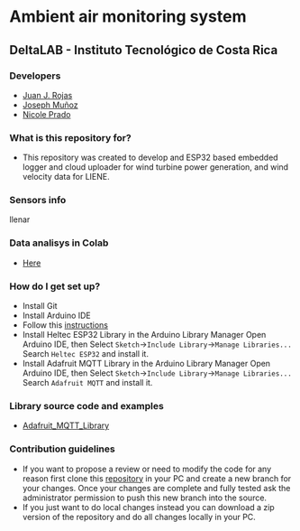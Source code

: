 Ambient air monitoring system
============
## DeltaLAB - Instituto Tecnológico de Costa Rica

### Developers

* [Juan J. Rojas](mailto:juan.rojas@itcr.ac.cr) 
* [Joseph Muñoz](mailto:munozcascante.j@estudiantec.cr)
* [Nicole Prado](mailto:nicoleprado@estudiantec.cr)

### What is this repository for? ###

* This repository was created to develop and ESP32 based embedded logger and cloud uploader for wind turbine power generation, and wind velocity data for LIENE.

### Sensors info

llenar

### Data analisys in Colab

* [Here](https://colab.research.google.com/drive/10Y06LCkb4wXB0IiQuRhNwwGWyyQc0qis?usp=sharing)

### How do I get set up? ###

* Install Git
* Install Arduino IDE
* Follow this [instructions](https://heltec-automation-docs.readthedocs.io/en/latest/esp32/quick_start.html) 
* Install Heltec ESP32 Library in the Arduino Library Manager
Open Arduino IDE, then Select `Sketch`->`Include Library`->`Manage Libraries...`
Search `Heltec ESP32` and install it.
* Install Adafruit MQTT Library in the Arduino Library Manager
Open Arduino IDE, then Select `Sketch`->`Include Library`->`Manage Libraries...`
Search `Adafruit MQTT` and install it.

### Library source code and examples
* [Adafruit_MQTT_Library](https://github.com/adafruit/Adafruit_MQTT_Library)

### Contribution guidelines ###

* If you want to propose a review or need to modify the code for any reason first clone this [repository](https://github.com/DeltaLabo/anemos) in your PC and create a new branch for your changes. Once your changes are complete and fully tested ask the administrator permission to push this new branch into the source.
* If you just want to do local changes instead you can download a zip version of the repository and do all changes locally in your PC. 

